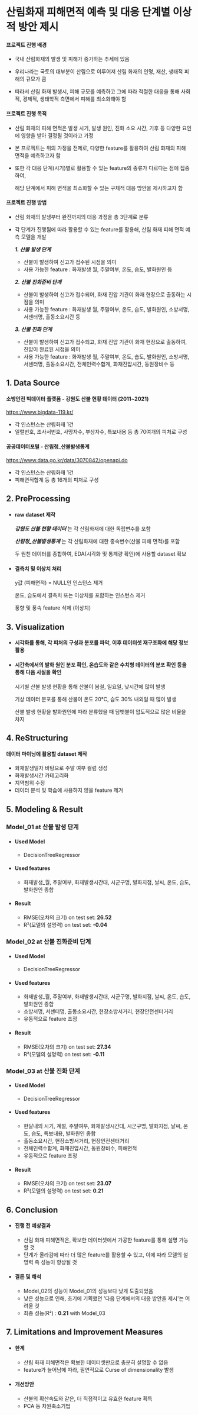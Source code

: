 # 산림화재 피해면적 예측 및 대응 단계별 이상적 방안 제시
#### 프로젝트 진행 배경
- 국내 산림화재의 발생 및 피해가 증가하는 추세에 있음

- 우리나라는 국토의 대부분이 산림으로 이루어져 산림 화재의 인명, 재산, 생태적 피해의 규모가 큼

- 따라서 산림 화재 발생시, 피해 규모를 예측하고 그에 따라 적절한 대응을 통해 사회적, 경제적, 생태학적 측면에서 피해를 최소화해야 함

#### 프로젝트 진행 목적
- 산림 화재의 피해 면적은 발생 시기, 발생 원인, 진화 소요 시간, 기후 등 다양한 요인에 영향을 받아 결정될 것이라고 가정

- 본 프로젝트는 위의 가정을 전제로, 다양한 feature를 활용하여 산림 화재의 피해 면적을 예측하고자 함

- 또한 각 대응 단계(시기)별로 활용할 수 있는 feature의 종류가 다르다는 점에 집중하여,

  해당 단계에서 피해 면적을 최소화할 수 있는 구체적 대응 방안을 제시하고자 함


#### 프로젝트 진행 방법
- 산림 화재의 발생부터 완진까지의 대응 과정을 총 3단계로 분류
- 각 단계가 진행됨에 따라 활용할 수 있는 feature를 활용해, 산림 화재 피해 면적 예측 모델을 개발

  ___1. 산불 발생 단계___
  - 산불이 발생하여 신고가 접수된 시점을 의미
  - 사용 가능한 feature : 화재발생 월, 주말여부, 온도, 습도, 발화원인 등

  ___2. 산불 진화준비 단계___
  - 산불이 발생하여 신고가 접수되어, 화재 진압 기관이 화재 현장으로 출동하는 시점을 의미
  - 사용 가능한 feature : 화재발생 월, 주말여부, 온도, 습도, 발화원인, 소방서명, 서센터명, 출동소요시간 등

  ___3. 산불 진화 단계___
  - 산불이 발생하여 신고가 접수되고, 화재 진압 기관이 화재 현장으로 출동하여, 진압이 완료된 시점을 의미
  - 사용 가능한 feature : 화재발생 월, 주말여부, 온도, 습도, 발화원인, 소방서명, 서센터명, 출동소요시간, 전체인력수합계, 화재진압시간, 동원장비수 등

## 1. Data Source
#### 소방안전 빅데이터 플랫폼 - 강원도 산불 현황 데이터 (2011~2021)
https://www.bigdata-119.kr/
- 각 인스턴스는 산림화재 1건
- 일렬번호, 조사서번호, 사망자수, 부상자수, 특보내용 등 총 70여개의 피처로 구성

#### 공공데이터포털 - 산림청_산불발생통계
https://www.data.go.kr/data/3070842/openapi.do
- 각 인스턴스는 산림화재 1건
- 피해면적합계 등 총 16개의 피처로 구성

## 2. PreProcessing
- #### raw dataset 제작

  ___강원도 산불 현황 데이터___ 는 각 산림화재에 대한 독립변수를 포함
  
  ___산림청_산불발생통계___ 는 각 산림화재에 대한 종속변수(산불 피해 면적)를 포함
  
  두 원천 데이터를 종합하여, EDA(시각화 및 통계량 확인)에 사용할 dataset 확보
  

- #### 결측치 및 이상치 처리
  
  y값 (피해면적) = NULL인 인스턴스 제거
  
  온도, 습도에서 결측치 또는 이상치를 포함하는 인스턴스 제거
  
  풍향 및 풍속 feature 삭제 (이상치)

## 3. Visualization
- #### 시각화를 통해, 각 피처의 구성과 분포를 파악, 이후 데이터셋 재구조화에 해당 정보 활용
- #### 시간축에서의 발화 원인 분포 확인, 온습도와 같은 수치형 데이터의 분포 확인 등을 통해 다음 사실을 확인

  시기별 산불 발생 현황을 통해 산불이 봄철, 일요일, 낮시간에 많이 발생
  
  기상 데이터 분포를 통해 산불이 온도 20℃, 습도 30% 내외일 때 많이 발생
  
  산불 발생 현황을 발화원인에 따라 분류했을 때 담뱃불이 압도적으로 많은 비율을 차지
  
## 4. ReStructuring
#### 데이터 마이닝에 활용할 dataset 제작

- 화재발생일자 바탕으로 주말 여부 컬럼 생성
- 화재발생시간 카테고리화
- 지역범위 수정
- 데이터 분석 및 학습에 사용하지 않을 feature 제거

## 5. Modeling & Result
### Model_01 at 산불 발생 단계
- #### Used Model
  - DecisionTreeRegressor
- #### Used features
  - 화재발생_월, 주말여부, 화재발생시간대, 시군구명, 발화지점, 날씨, 온도, 습도, 발화원인 종합
- #### Result
  - RMSE(오차의 크기) on test set: __26.52__
  - R²(모델의 설명력) on test set: __-0.04__
 
### Model_02 at 산불 진화준비 단계
- #### Used Model
  - DecisionTreeRegressor
- #### Used features
  - 화재발생_월, 주말여부, 화재발생시간대, 시군구명, 발화지점, 날씨, 온도, 습도, 발화원인 종합
  - 소방서명, 서센터명, 출동소요시간, 현장소방서거리, 현장안전센터거리
  - 유동적으로 feature 조정
- #### Result
  - RMSE(오차의 크기) on test set: __27.34__
  - R²(모델의 설명력) on test set: __-0.11__

### Model_03 at 산불 진화 단계
- #### Used Model
  - DecisionTreeRegressor
- #### Used features
  - 한달내의 시기, 계절, 주말여부, 화재발생시간대, 시군구명, 발화지점, 날씨, 온도, 습도, 특보내용, 발화원인 종합
  - 출동소요시간, 현장소방서거리, 현장안전센터거리
  - 전체인력수합계, 화재진압시간, 동원장비수, 피해면적
  - 유동적으로 feature 조정
- #### Result
  - RMSE(오차의 크기) on test set: __23.07__
  - R²(모델의 설명력) on test set: __0.21__


## 6. Conclusion
- #### 진행 전 예상결과
  - 산림 화재 피해면적은, 확보한 데이터셋에서 가공한 feature를 통해 설명 가능할 것
  - 단계가 올라감에 따라 더 많은 feature를 활용할 수 있고, 이에 따라 모델의 설명력 즉 성능이 향상될 것
 
- #### 결론 및 해석
  - Model_02의 성능이 Model_01의 성능보다 낮게 도출되었음
  - 낮은 성능으로 인해, 초기에 기획했던 '다음 단계에서의 대응 방안을 제시'는 어려울 것
  - 최종 성능(R²) : __0.21__ with Model_03


## 7. Limitations and Improvement Measures
- #### 한계
  - 산림 화재 피해면적은 확보한 데이터셋만으로 충분히 설명할 수 없음
  - feature가 늘어남에 따라, 필연적으로 Curse of dimensionality 발생

- #### 개선방안
  - 산불의 확산속도와 같은, 더 직접적이고 유효한 feature 획득
  - PCA 등 차원축소기법 
